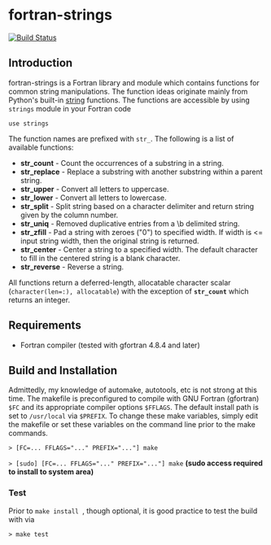 # fortran-strings

[![Build Status](https://travis-ci.com/eengl/fortran-strings.svg?branch=master)](https://travis-ci.com/eengl/fortran-strings)

## Introduction

fortran-strings is a Fortran library and module which contains functions for common string manipulations.  The function ideas originate mainly from Python's built-in [string](https://docs.python.org/3.7/library/stdtypes.html#string-methods) functions.  The functions are accessible by using ``strings`` module in your Fortran code

``use strings``

The function names are prefixed with ``str_``.  The following is a list of available functions:

* **str_count** - Count the occurrences of a substring in a string.
* **str_replace** - Replace a substring with another substring within a parent string.
* **str_upper** - Convert all letters to uppercase.
* **str_lower** - Convert all letters to lowercase.
* **str_split** - Split string based on a character delimiter and return string given by the column number.
* **str_uniq** - Removed duplicative entries from a \b delimited string.
* **str_zfill** - Pad a string with zeroes ("0") to specified width. If width is <= input string width, then the original string is returned.
* **str_center** - Center a string to a specified width.  The default character to fill in the centered string is a blank character.
* **str_reverse** - Reverse a string.

All functions return a deferred-length, allocatable character scalar (``character(len=:), allocatable``) with the exception of **``str_count``** which returns an integer.

## Requirements

* Fortran compiler (tested with gfortran 4.8.4 and later)

## Build and Installation

Admittedly, my knowledge of automake, autotools, etc is not strong at this time.  The makefile is preconfigured to compile with GNU Fortran (gfortran) ``$FC`` and its appropriate compiler options ``$FFLAGS``.  The default install path is set to ``/usr/local`` via ``$PREFIX``.  To change these make variables, simply edit the makefile or set these variables on the command line prior to the make commands.

``> [FC=... FFLAGS="..." PREFIX="..."] make``

``> [sudo] [FC=... FFLAGS="..." PREFIX="..."] make`` **(sudo access required to install to system area)**

### Test

Prior to ``make install ``, though optional, it is good practice to test the build with via

``> make test``


